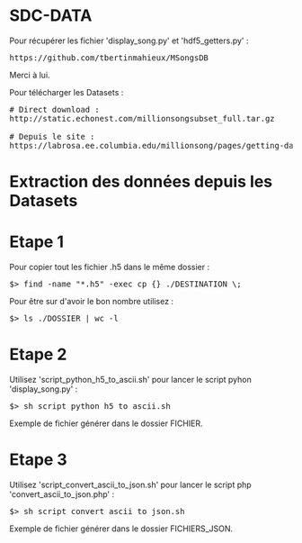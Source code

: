 # SDC-DATA

Pour récupérer les fichier 'display_song.py' et 'hdf5_getters.py' :
<pre>https://github.com/tbertinmahieux/MSongsDB</pre>
Merci à lui.

Pour télécharger les Datasets :
<pre># Direct download :
http://static.echonest.com/millionsongsubset_full.tar.gz

# Depuis le site :
https://labrosa.ee.columbia.edu/millionsong/pages/getting-dataset#subset</pre>

# Extraction des données depuis les Datasets
# Etape 1
Pour copier tout les fichier .h5 dans le même dossier :
<pre>$> find -name "*.h5" -exec cp {} ./DESTINATION \;</pre>
Pour être sur d'avoir le bon nombre utilisez :
<pre>$> ls ./DOSSIER | wc -l</pre>

# Etape 2
Utilisez 'script_python_h5_to_ascii.sh' pour lancer le script pyhon 'display_song.py' :
<pre>$> sh script_python_h5_to_ascii.sh</pre>
Exemple de fichier générer dans le dossier FICHIER.

# Etape 3
Utilisez 'script_convert_ascii_to_json.sh' pour lancer le script php 'convert_ascii_to_json.php' :
<pre>$> sh script_convert_ascii_to_json.sh</pre>
Exemple de fichier générer dans le dossier FICHIERS_JSON.

